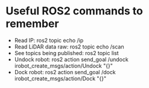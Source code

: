 # Useful ROS2 commands to remember

- Read IP: ros2 topic echo /ip
- Read LiDAR data raw: ros2 topic echo /scan
- See topics being published: ros2 topic list
- Undock robot: ros2 action send_goal /undock irobot_create_msgs/action/Undock "{}"
- Dock robot: ros2 action send_goal /dock irobot_create_msgs/action/Dock "{}"